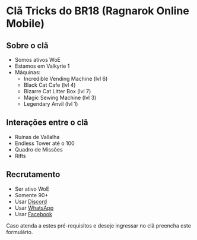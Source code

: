 # Clã Tricks do BR18 (Ragnarok Online Mobile)

## Sobre o clã

- Somos ativos WoE
- Estamos em Valkyrie 1
- Máquinas:
  - Incredible Vending Machine (lvl 6)
  - Black Cat Cafe (lvl 4)
  - Bizarre Cat Litter Box (lvl 7)
  - Magic Sewing Machine (lvl 3)
  - Legendary Anvil (lvl 1)

## Interações entre o clã

- Ruínas de Vallalha
- Endless Tower até o 100
- Quadro de Missões
- Rifts

## Recrutamento

- Ser ativo WoE
- Somente 90+
- Usar [Discord](https://discordapp.com/)
- Usar [WhatsApp](https://whatsapp.com/)
- Usar [Facebook](https://facebook.com/)

Caso atenda a estes pré-requisitos e deseje ingressar no clã preencha este formulário.
